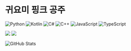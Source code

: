 # 귀요미 핑크 공주

![Python](https://img.shields.io/badge/-Python-3776AB?style=flat-square&logo=python&logoColor=white)
![Kotlin](https://img.shields.io/badge/-Kotlin-7F52FF?style=flat-square&logo=kotlin&logoColor=white)
![C#](https://img.shields.io/badge/-C%23-239120?style=flat-square&logo=csharp&logoColor=white)
![C++](https://img.shields.io/badge/C++-blue.svg?style=flat&logo=c%2B%2B)
![JavaScript](https://img.shields.io/badge/-JavaScript-F7DF1E?style=flat-square&logo=javascript&logoColor=black)
![TypeScript](https://img.shields.io/badge/-TypeScript-3178C6?style=flat-square&logo=typescript&logoColor=white)

[![](https://img.shields.io/badge/Mail-EA4335?style=flat-square&logo=gmail&logoColor=white)](mailto:yaong2977@gmail.com)
[![](https://img.shields.io/badge/Discord-5865F2?style=flat-square&logo=discord&logoColor=white)](https://discord.com/users/1293661472240435294)

![GitHub Stats](https://github-readme-stats.vercel.app/api?username=HEUHENG&show_icons=true&theme=material-palenight&hide_border=true&bg_color=20232a&icon_color=58A6FF&text_color=fff&title_color=58A6FF&count_private=true)
